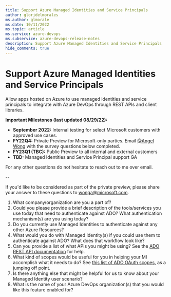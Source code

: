 ```yaml
---
title: Support Azure Managed Identities and Service Principals
author: gloridelmorales
ms.author: glmorale
ms.date: 10/11/2022
ms.topic: article
ms.service: azure-devops
ms.subservice: azure-devops-release-notes
description: Support Azure Managed Identities and Service Principals
hide_comments: true
---
```


# Support Azure Managed Identities and Service Principals

Allow apps hosted on Azure to use managed identities and service principals to integrate with Azure DevOps through REST APIs and client libraries. 

**Important Milestones (last updated 08/29/22):**

* **September 2022:** Internal testing for select Microsoft customers with approved use cases.
* **FY22Q4:** Private Preview for Microsoft-only parties. Email [@Angel Wong](wonga@microsoft.com) with the survey questions below completed.
* **FY23Q1 (TBC):** Public Preview to all internal and external customers
* **TBD:** Managed Identities and Service Principal support GA

For any other questions do not hesitate to reach out to me over email.

--

If you'd like to be considered as part of the private preview, please share your answer to these questions to wonga@microsoft.com.

1. What company/organization are you a part of?
2. Could you please provide a brief description of the tools/services you use today that need to authenticate against ADO? What authentication mechanism(s) are you using today? 
3. Do you currently use Managed Identities to authenticate against any other Azure Resources?  
4. What would you do with Managed Identity(s) if you could use them to authenticate against ADO? What does that workflow look like?
5. Can you provide a list of what APIs you might be using? See the [ADO REST API documentation](https://learn.microsoft.com/rest/api/azure/devops/?view=azure-devops-rest-7.1) for help.
6. What kind of scopes would be useful for you in helping your MI accomplish what it needs to do? See [this list of ADO OAuth scopes](https://learn.microsoft.com/azure/devops/integrate/get-started/authentication/oauth?view=azure-devops#scopes), as a jumping off point.
7. Is there anything else that might be helpful for us to know about your Managed Identity user scenario?
8. What is the name of your Azure DevOps organization(s) that you would like this feature enabled for?